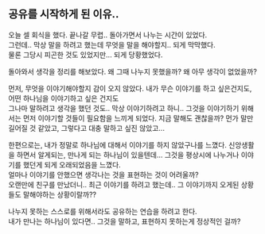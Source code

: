 ## 공유를 시작하게 된 이유..

오늘 셀 회식을 했다. 끝나갈 무렵.. 돌아가면서 나누는 시간이 있었다.  
그런데.. 막상 말을 하려고 했는데 무엇을 말을 해야할지.. 되게 막막했다.  
물론 그당시 피곤한 것도 있었지만... 되게 당황했었다.  
  
돌아와서 생각을 정리를 해보았다. 왜 그때 나누지 못했을까? 왜 아무 생각이 없었을까?  
  
먼저, 무엇을 이야기해야할지 감이 오지 않았다. 내가 무슨 이야기를 하고 싶은건지도, 어떤 하나님을 이야기하고 싶은 건지도  
그나마 말하려고 생각을 했던 것도.. 막상 이야기하려고 하니.. 그것을 이야기하기 위해서는 먼저 이야기할 것들이 필요함을 느끼게 되었다. 지금 말해도 괜찮을까? 먼가 말만 길어질 것 같았고, 그렇다고 대충 말하고 싶진 않았고...  
  
한편으로는, 내가 정말로 하나님에 대해서 이야기를 하지 않았구나를 느꼈다. 신앙생활을 하면서 알게되는, 만나게 되는 하나님이 있을텐데... 그것을 평상시에 나누거나 이야기를 했던게 되게 오래되었음을 느꼈다.  
얼마나 이야기를 안했으면 생각나는 것을 표현하는 것이 어려울까?  
오랜만에 친구를 만났더니.. 최근 이야기를 하려고 했는데.. 그 이야기까지 오게된 상황들도 말해야하는 상황이랄까??

나누지 못하는 스스로를 위해서라도 공유하는 연습을 하려고 한다.  
내가 만나는 하나님이 있다면.. 그것을 말하고, 표현하지 못하는게 정상적인 걸까?  
